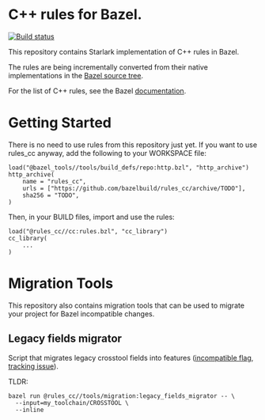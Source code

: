 # C++ rules for Bazel.

[![Build status](https://badge.buildkite.com/f03592ae2d7d25a2abc2a2ba776e704823fa17fd3e061f5103.svg)](https://buildkite.com/bazel/rules-cc)

This repository contains Starlark implementation of C++ rules in Bazel.

The rules are being incrementally converted from their native implementations in the [Bazel source tree](https://source.bazel.build/bazel/+/master:src/main/java/com/google/devtools/build/lib/rules/cpp/).

For the list of C++ rules, see the Bazel
[documentation](https://docs.bazel.build/versions/master/be/overview.html).

# Getting Started

There is no need to use rules from this repository just yet. If you want to use
rules\_cc anyway, add the following to your WORKSPACE file:

```
load("@bazel_tools//tools/build_defs/repo:http.bzl", "http_archive")
http_archive(
    name = "rules_cc",
    urls = ["https://github.com/bazelbuild/rules_cc/archive/TODO"],
    sha256 = "TODO",
)
```

Then, in your BUILD files, import and use the rules:

```
load("@rules_cc//cc:rules.bzl", "cc_library")
cc_library(
    ...
)
```

# Migration Tools

This repository also contains migration tools that can be used to migrate your
project for Bazel incompatible changes.

## Legacy fields migrator

Script that migrates legacy crosstool fields into features
([incompatible flag](https://github.com/bazelbuild/bazel/issues/6861), 
[tracking issue](https://github.com/bazelbuild/bazel/issues/5883)).

TLDR:

    bazel run @rules_cc//tools/migration:legacy_fields_migrator -- \
      --input=my_toolchain/CROSSTOOL \
      --inline
